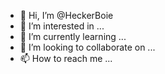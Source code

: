 - 👋 Hi, I’m @HeckerBoie
- 👀 I’m interested in ...
- 🌱 I’m currently learning ...
- 💞️ I’m looking to collaborate on ...
- 📫 How to reach me ...

<!---
HeckerBoie/HeckerBoie is a ✨ special ✨ repository because its `README.md` (this file) appears on your GitHub profile.
You can click the Preview link to take a look at your changes.
--->

